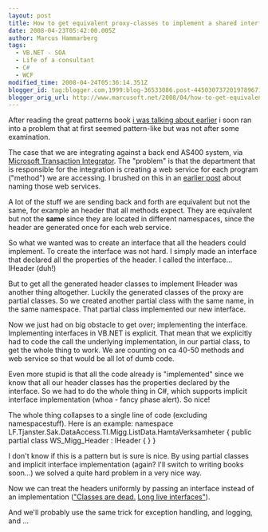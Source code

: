 ```yaml
---
layout: post
title: How to get equivalent proxy-classes to implement a shared interface
date: 2008-04-23T05:42:00.005Z
author: Marcus Hammarberg
tags:
  - VB.NET - SOA
  - Life of a consultant
  - C#
  - WCF
modified_time: 2008-04-24T05:36:14.351Z
blogger_id: tag:blogger.com,1999:blog-36533086.post-4450307372019789671
blogger_orig_url: http://www.marcusoft.net/2008/04/how-to-get-equivalent-proxy-classes-to.html
---
```


After reading the great patterns book [i was talking about
earlier](http://marcushammarberg.blogspot.com/2008/04/great-book-head-first-design-patterns.html)
i soon ran into a problem that at first seemed pattern-like but was not
after some examination.

The case that we are integrating against a back end AS400 system, via
[Microsoft Transaction
Integrator](http://www.microsoft.com/technet/archive/transsrv/mtscomti.mspx).
The "problem" is that the department that is responsible for the
integration is creating a web service for each program ("method") we are
accessing. I brushed on this in an [earlier
post](http://marcushammarberg.blogspot.com/2008/04/naming-service-reference-to-get.html)
about naming those web services.

A lot of the stuff we are sending back and forth are equivalent but not
the same, for example an header that all methods expect. They are
equivalent but not the **same** since they are located in different
namespaces, since the header are generated once for each web service.

So what we wanted was to create an interface that all the headers could
implement. To create the interface was not hard. I simply made an
interface that declared all the properties of the header. I called the
interface... IHeader (duh!)

But to get all the generated header classes to implement IHeader was
another thing altogether. Luckily the generated classes of the proxy are
partial classes. So we created another partial class with the same name,
in the same namespace. That partial class implemented our new
interface.

Now we just had on big obstacle to get over; implementing the interface.
Implementing interfaces in VB.NET is explicit. That mean that we
explicitly had to code the call the underlying implementation, in our
partial class, to get the whole thing to work. We are counting on ca
40-50 methods and web service so that would be all lot of dumb code.

Even more stupid is that all the code already is "implemented" since we
know that all our header classes has the properties declared by the
interface. So we had to do the whole thing in C#, which supports
implicit interface implementation (whoa - fancy phase alert). So nice!

The whole thing collapses to a single line of code (excluding
namespacestuff). Here is an example:
   namespace LF.Tjanster.Sak.DataAccess.TI.Migg.ListData.HamtaVerksamheter
    {
        public partial class WS_Migg_Header : IHeader { }
    }

<div>

I don't know if this is a pattern but is sure is nice. By using partial
classes and implicit interface implementation (again? I'll switch to
writing books soon...) we solved a quite hard problem in a very nice
way.

</div>

<div>

Now we can treat the headers uniformly by passing an interface instead
of an implementation (["Classes are dead.](http://www.qi4j.org/) [Long
live
interfaces"](http://www.qi4j.org/images/18.22f90280115a3439d1a80002328/classes-are-dead.gif)).

</div>

<div>

And we'll probably use the same trick for exception handling, and
logging, and ...

</div>
